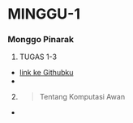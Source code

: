# MINGGU-1
### Monggo Pinarak 

1. TUGAS 1-3
* [link ke Githubku ](https://github.com/andikarifki/paradigma)
* 
2. > Tentang Komputasi Awan
* 